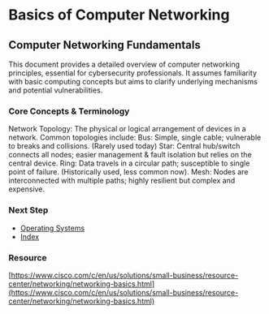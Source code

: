 # Basics of Computer Networking

## Computer Networking Fundamentals
This document provides a detailed overview of computer networking principles, essential for cybersecurity professionals. It assumes familiarity with basic computing concepts but aims to clarify underlying mechanisms and potential vulnerabilities.

### Core Concepts & Terminology
Network Topology: The physical or logical arrangement of devices in a network. Common topologies include:
Bus: Simple, single cable; vulnerable to breaks and collisions. (Rarely used today)
Star: Central hub/switch connects all nodes; easier management & fault isolation but relies on the central device.
Ring: Data travels in a circular path; susceptible to single point of failure. (Historically used, less common now).
Mesh: Nodes are interconnected with multiple paths; highly resilient but complex and expensive.

### Next Step
- [Operating Systems](https://github.com/Sisu-Sus/CyberSec-RoadMap/blob/main/Operating_Systems/Operating_Systems.md)
- [Index](https://github.com/Sisu-Sus/CyberSec-RoadMap/blob/main/index.md)

### Resource
[https://www.cisco.com/c/en/us/solutions/small-business/resource-center/networking/networking-basics.html](https://www.cisco.com/c/en/us/solutions/small-business/resource-center/networking/networking-basics.html)
